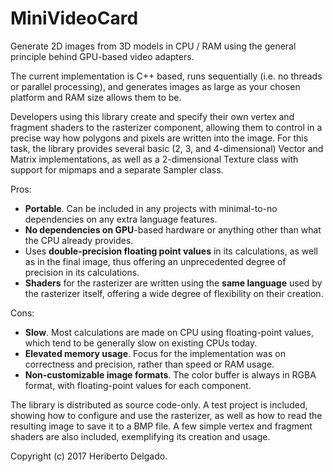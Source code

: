 # MiniVideoCard

Generate 2D images from 3D models in CPU / RAM using the general principle behind GPU-based video adapters. 

The current implementation is C++ based, runs sequentially (i.e. no threads or parallel processing), and generates images as large as your chosen platform and RAM size allows them to be.

Developers using this library create and specify their own vertex and fragment shaders to the rasterizer component, allowing them to control in a precise way how polygons and pixels are written into the image. For this task, the library provides several basic (2, 3, and 4-dimensional) Vector and Matrix implementations, as well as a 2-dimensional Texture class with support for mipmaps and a separate Sampler class.

Pros:
* **Portable**. Can be included in any projects with minimal-to-no dependencies on any extra language features.
* **No dependencies on GPU**-based hardware or anything other than what the CPU already provides.
* Uses **double-precision floating point values** in its calculations, as well as in the final image, thus offering an unprecedented degree of precision in its calculations.
* **Shaders** for the rasterizer are written using the **same language** used by the rasterizer itself, offering a wide degree of flexibility on their creation.

Cons:
* **Slow**. Most calculations are made on CPU using floating-point values, which tend to be generally slow on existing CPUs today.
* **Elevated memory usage**. Focus for the implementation was on correctness and precision, rather than speed or RAM usage.
* **Non-customizable image formats**. The color buffer is always in RGBA format, with floating-point values for each component.

The library is distributed as source code-only. A test project is included, showing how to configure and use the rasterizer, as well as how to read the resulting image to save it to a BMP file. A few simple vertex and fragment shaders are also included, exemplifying its creation and usage.

Copyright (c) 2017 Heriberto Delgado.
